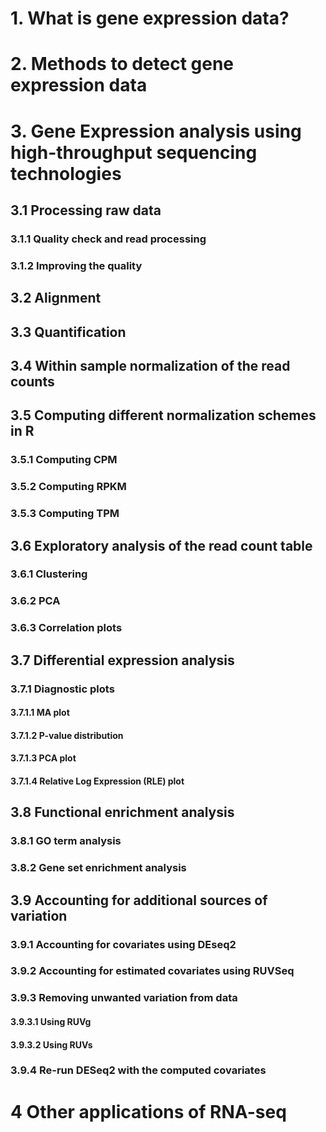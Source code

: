 # 1. What is gene expression data?
# 2. Methods to detect gene expression data
# 3. Gene Expression analysis using high-throughput sequencing technologies
## 3.1 Processing raw data
### 3.1.1 Quality check and read processing
### 3.1.2 Improving the quality
## 3.2 Alignment
## 3.3 Quantification
## 3.4 Within sample normalization of the read counts
## 3.5 Computing different normalization schemes in R
### 3.5.1 Computing CPM
### 3.5.2 Computing RPKM
### 3.5.3 Computing TPM
## 3.6 Exploratory analysis of the read count table
### 3.6.1 Clustering
### 3.6.2 PCA
### 3.6.3 Correlation plots
## 3.7 Differential expression analysis
### 3.7.1 Diagnostic plots
#### 3.7.1.1 MA plot
#### 3.7.1.2 P-value distribution
#### 3.7.1.3 PCA plot
#### 3.7.1.4 Relative Log Expression (RLE) plot
## 3.8 Functional enrichment analysis
### 3.8.1 GO term analysis
### 3.8.2 Gene set enrichment analysis
## 3.9 Accounting for additional sources of variation
### 3.9.1 Accounting for covariates using DEseq2
### 3.9.2 Accounting for estimated covariates using RUVSeq
### 3.9.3 Removing unwanted variation from data
#### 3.9.3.1 Using RUVg
#### 3.9.3.2 Using RUVs
### 3.9.4 Re-run DESeq2 with the computed covariates
# 4 Other applications of RNA-seq


